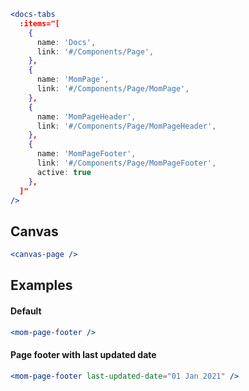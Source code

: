 ```jsx noeditor
<docs-tabs
  :items="[
    {
      name: 'Docs',
      link: '#/Components/Page',
    },
    {
      name: 'MomPage',
      link: '#/Components/Page/MomPage',
    },
    {
      name: 'MomPageHeader',
      link: '#/Components/Page/MomPageHeader',
    },
    {
      name: 'MomPageFooter',
      link: '#/Components/Page/MomPageFooter',
      active: true
    },
  ]"
/>
```

## Canvas

```jsx noeditor
<canvas-page />
```

## Examples

#### Default

```jsx
<mom-page-footer />
```

#### Page footer with last updated date

```jsx
<mom-page-footer last-updated-date="01 Jan 2021" />
```
